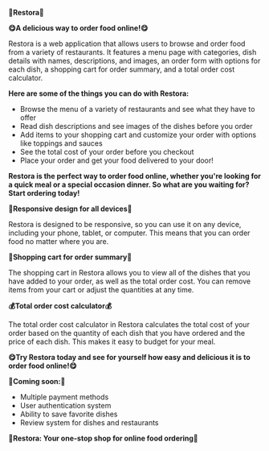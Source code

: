 **🍕Restora🍕**

**😋A delicious way to order food online!😋**

Restora is a web application that allows users to browse and order food from a variety of restaurants. It features a menu page with categories, dish details with names, descriptions, and images, an order form with options for each dish, a shopping cart for order summary, and a total order cost calculator.

**Here are some of the things you can do with Restora:**

* Browse the menu of a variety of restaurants and see what they have to offer
* Read dish descriptions and see images of the dishes before you order
* Add items to your shopping cart and customize your order with options like toppings and sauces
* See the total cost of your order before you checkout
* Place your order and get your food delivered to your door!

**Restora is the perfect way to order food online, whether you're looking for a quick meal or a special occasion dinner. So what are you waiting for? Start ordering today!**

**📱Responsive design for all devices📱**

Restora is designed to be responsive, so you can use it on any device, including your phone, tablet, or computer. This means that you can order food no matter where you are.

**🛒Shopping cart for order summary🛒**

The shopping cart in Restora allows you to view all of the dishes that you have added to your order, as well as the total order cost. You can remove items from your cart or adjust the quantities at any time.

**💰Total order cost calculator💰**

The total order cost calculator in Restora calculates the total cost of your order based on the quantity of each dish that you have ordered and the price of each dish. This makes it easy to budget for your meal.

**😋Try Restora today and see for yourself how easy and delicious it is to order food online!😋**

**🚀Coming soon:🚀**

* Multiple payment methods
* User authentication system
* Ability to save favorite dishes
* Review system for dishes and restaurants

**🍕Restora: Your one-stop shop for online food ordering🍕**
